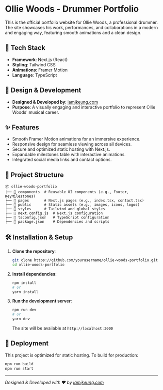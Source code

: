 # Ollie Woods - Drummer Portfolio

This is the official portfolio website for Ollie Woods, a professional drummer. The site showcases his work, performances, and collaborations in a modern and engaging way, featuring smooth animations and a clean design.

## 🚀 Tech Stack
- **Framework**: Next.js (React)
- **Styling**: Tailwind CSS
- **Animations**: Framer Motion
- **Language**: TypeScript

## 🎨 Design & Development
- **Designed & Developed by**: [iamjkeung.com](https://iamjkeung.com/)
- **Purpose**: A visually engaging and interactive portfolio to represent Ollie Woods' musical career.

## ✨ Features
- Smooth Framer Motion animations for an immersive experience.
- Responsive design for seamless viewing across all devices.
- Secure and optimized static hosting with Next.js.
- Expandable milestones table with interactive animations.
- Integrated social media links and contact options.

## 📂 Project Structure
```
📦 ollie-woods-portfolio
├── 📂 components  # Reusable UI components (e.g., Footer, KeyMilestones)
├── 📂 pages       # Next.js pages (e.g., index.tsx, contact.tsx)
├── 📂 public      # Static assets (e.g., images, icons, logos)
├── 📂 styles      # Tailwind and global styles
├── 📜 next.config.js  # Next.js configuration
├── 📜 tsconfig.json   # TypeScript configuration
├── 📜 package.json    # Dependencies and scripts
```

## 🛠️ Installation & Setup
1. **Clone the repository**:
   ```bash
   git clone https://github.com/yourusername/ollie-woods-portfolio.git
   cd ollie-woods-portfolio
   ```
2. **Install dependencies**:
   ```bash
   npm install
   # or
   yarn install
   ```
3. **Run the development server**:
   ```bash
   npm run dev
   # or
   yarn dev
   ```
   The site will be available at `http://localhost:3000`

## 🚀 Deployment
This project is optimized for static hosting. To build for production:
```bash
npm run build
npm run start
```

---
_Designed & Developed with ❤️ by [iamjkeung.com](https://iamjkeung.com/)_
